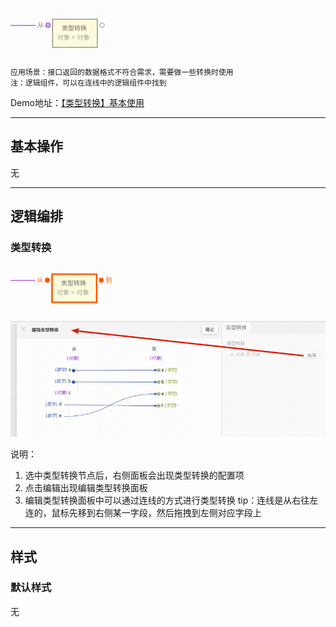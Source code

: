 ![Alt text](img/image.png)

```
应用场景：接口返回的数据格式不符合需求，需要做一些转换时使用
注：逻辑组件，可以在连线中的逻辑组件中找到
```

Demo地址：[【类型转换】基本使用](https://my.mybricks.world/mybricks-pc-page/index.html?id=476086448853061)

----

## 基本操作
无

----
## 逻辑编排
### 类型转换
![Alt text](img/image-1.png)

![Alt text](img/image-2.png)

说明：
1. 选中类型转换节点后，右侧面板会出现类型转换的配置项
2. 点击编辑出现编辑类型转换面板
3. 编辑类型转换面板中可以通过连线的方式进行类型转换
tip：连线是从右往左连的，鼠标先移到右侧某一字段，然后拖拽到左侧对应字段上

----
## 样式
### 默认样式
无
